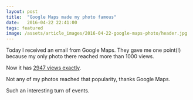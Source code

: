 ```yaml
---
layout: post
title:  "Google Maps made my photo famous"
date:   2016-04-22 22:41:00
tags: featured
image: /assets/article_images/2016-04-22-google-maps-photo/header.jpg
---
```


Today I received an email from Google Maps.
They gave me one point(!) because my only photo there reached more than 1000 views.

Now it has [2947 views exactly](https://www.google.com/maps/contrib/110617674437473699686/photos/@59.3689348,24.1344537,15z/data=!4m3!8m2!3m1!1e1).

Not any of my photos reached that popularity, thanks Google Maps.

Such an interesting turn of events.
